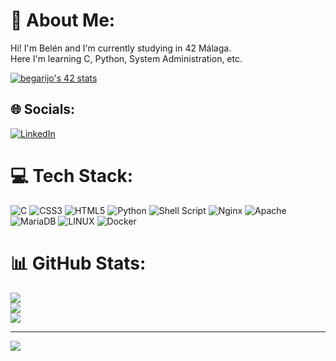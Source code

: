 # 💫 About Me:
Hi! I'm Belén and I'm currently studying in 42 Málaga.<br>Here I'm learning C, Python, System Administration, etc.

<a href="https://github.com/JaeSeoKim/badge42"><img src="https://badge42.vercel.app/api/v2/cli8qo8n9012808jurb7k0x1m/stats?cursusId=21&coalitionId=274" alt="begarijo's 42 stats" /></a>

## 🌐 Socials:
[![LinkedIn](https://img.shields.io/badge/LinkedIn-%230077B5.svg?logo=linkedin&logoColor=white)](https://linkedin.com/in/belengarijotaillefer) 

# 💻 Tech Stack:
![C](https://img.shields.io/badge/c-%2300599C.svg?style=plastic&logo=c&logoColor=white) ![CSS3](https://img.shields.io/badge/css3-%231572B6.svg?style=plastic&logo=css3&logoColor=white) ![HTML5](https://img.shields.io/badge/html5-%23E34F26.svg?style=plastic&logo=html5&logoColor=white) ![Python](https://img.shields.io/badge/python-3670A0?style=plastic&logo=python&logoColor=ffdd54) ![Shell Script](https://img.shields.io/badge/shell_script-%23121011.svg?style=plastic&logo=gnu-bash&logoColor=white) ![Nginx](https://img.shields.io/badge/nginx-%23009639.svg?style=plastic&logo=nginx&logoColor=white) ![Apache](https://img.shields.io/badge/apache-%23D42029.svg?style=plastic&logo=apache&logoColor=white) ![MariaDB](https://img.shields.io/badge/MariaDB-003545?style=plastic&logo=mariadb&logoColor=white) ![LINUX](https://img.shields.io/badge/Linux-FCC624?style=plastic&logo=linux&logoColor=black) ![Docker](https://img.shields.io/badge/docker-%230db7ed.svg?style=plastic&logo=docker&logoColor=white)
# 📊 GitHub Stats:
![](https://github-readme-stats.vercel.app/api?username=begarijo&theme=nord&hide_border=false&include_all_commits=false&count_private=false)<br/>
![](https://github-readme-streak-stats.herokuapp.com/?user=begarijo&theme=nord&hide_border=false)<br/>
![](https://github-readme-stats.vercel.app/api/top-langs/?username=begarijo&theme=nord&hide_border=false&include_all_commits=false&count_private=false&layout=compact)

---
[![](https://visitcount.itsvg.in/api?id=begarijo&icon=0&color=0)](https://visitcount.itsvg.in)

<!-- Proudly created with GPRM ( https://gprm.itsvg.in ) -->
